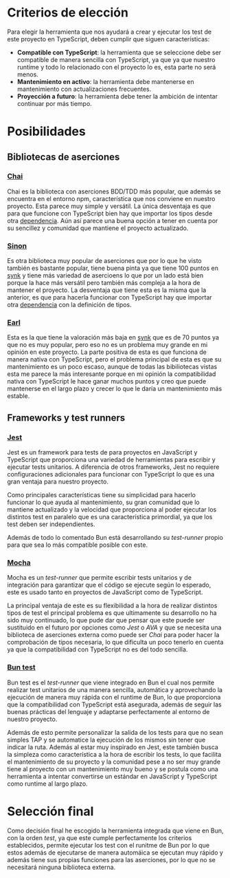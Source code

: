 
# Criterios de elección

Para elegir la herramienta que nos ayudará a crear y ejecutar los test
de este proyecto en TypeScript, deben cumplir que siguen características:

- **Compatible con TypeScript**: la herramienta que se seleccione debe ser
compatible de manera sencilla con TypeScript, ya que ya que nuestro runtime
y todo lo relacionado con el proyecto lo es, esta parte no será menos.
- **Mantenimiento en activo**: la herramienta debe mantenerse en mantenimiento
con actualizaciones frecuentes.
- **Proyección a futuro**: la herramienta debe tener la ambición de intentar
continuar por más tiempo.

# Posibilidades

## Bibliotecas de aserciones

### [Chai](https://www.chaijs.com/)

Chai es la biblioteca con aserciones BDD/TDD más popular, que además se encuentra en
el entorno npm, característica que nos conviene en nuestro proyecto. Esta parece muy simple
y versátil. La única desventaja es que para que funcione con TypeScript bien hay que importar
los tipos desde otra [dependencia](https://www.npmjs.com/package/@types/sinon). Aún
así parece una buena opción a tener en cuenta por su sencillez y comunidad que mantiene
el proyecto actualizado.

### [Sinon](https://sinonjs.org/)

Es otra biblioteca muy popular de aserciones que por lo que he visto también es bastante
popular, tiene buena pinta ya que tiene 100 puntos en [synk](https://snyk.io/advisor/npm-package/sinon)
y tiene más variedad de asercioens lo que por un lado está bien porque la hace más versátil
pero también más compleja a la hora de mantener el proyecto. La desventaja que tiene esta
es la misma que la anterior, es que para hacerla funcionar con TypeScript hay que importar
otra [dependencia](https://snyk.io/advisor/npm-package/@types/sinon) con la definición de tipos.

### [Earl](https://github.com/l2beat/earl)

Esta es la que tiene la valoración más baja en [synk](https://snyk.io/advisor/npm-package/sinon) que
es de 70 puntos ya que no es muy popular, pero eso no es un problema muy grande en mi opinión
en este proyecto. La parte positiva de esta es que funciona de manera nativa con TypeScript, pero
el problema principal de esta es que su mantenimiento es un poco escaso, aunque de todas las
bibiliotecas vistas esta me parece la más interesante porque en mi opinión la compatibilidad
nativa con TypeScript le hace ganar muchos puntos y creo que puede mantenerse en el largo plazo
y crecer lo que le daría un mantenimiento más estable.

## Frameworks y test runners

### [Jest](https://jestjs.io/)

Jest es un framework para tests de para proyectos en JavaScript y TypeScript que 
proporciona  una variedad de herramientas para escribir y ejecutar tests unitarios.
A diferencia de otros frameworks, Jest no requiere configuraciones adicionales para
funcionar con TypeScript lo que es una gran ventaja para nuestro proyecto.

Como principales características tiene su simplicidad para hacerlo funcionar lo que 
ayuda al mantenimiento, su gran comunidad que lo mantiene actualizado y la velocidad
que proporciona al poder ejecutar los distintos test en paralelo que es una característica
primordial, ya que los test deben ser independientes.

Además de todo lo comentado Bun está desarrollando su *test-runner* propio para que sea
lo más compatible posible con este.

### [Mocha](https://mochajs.org/)

Mocha es un *test-runner* que permite escribir tests unitarios y de integración para garantizar
que el código se ejecute según lo esperado, este es usado tanto en proyectos de JavaScript
como de TypeScript.

La principal ventaja de este es su flexibilidad a la hora de realizar distintos tipos de test
el principal problema es que ultimamente su desarrollo no ha sido muy continuado, lo que pude 
dar que pensar que este puede ser sustituido en el futuro por opciones como *Jest* o *AVA* y
que se necesita una biblioteca de aserciones externa como puede ser *Chai* para poder hacer
la comprobación de tipos necesaria, lo que dificulta un poco tenerlo en cuenta ya que la compatibilidad
con TypeScript no es del todo sencilla.

### [Bun test](https://bun.sh/docs/cli/test)

Bun test es el *test-runner* que viene integrado en Bun el cual nos permite realizar test unitarios
de una manera sencilla, automática y aprovechando la ejecución de manera muy rápida con el runtime de Bun, lo que 
proporciona que la compatibilidad con TypeScript está asegurada, además de seguir las buenas prácticas
del lenguaje y adaptarse perfectamente al entorno de nuestro proyecto.

Además de esto permite personalizar la salida de los tests para que no sean simples TAP y se automatice
la ejecución de los mismos sin tener que indicar la ruta. Además al estar muy inspirado en Jest, este
también busca la simpleza como característica a la hora de escribir los tests, lo que facilita el 
mantenimiento de su proyecto y la comunidad pese a no ser muy grande tiene al proyecto con un mantenimiento
muy bueno y se postula como una herramienta a intentar convertirse un estándar en JavaScript y TypeScript
como runtime al largo plazo.

# Selección final

Como decisión final he escogido la herramienta integrada que viene en Bun, con la orden *test*, ya que
este cumple perfectamente los criterios establecidos, permite ejecutar los test con el runitme de Bun
por lo que estos además de ejecutarse de manera automáica se ejecutan muy rápido y además tiene sus propias
funciones para las aserciones, por lo que no se necesitará ninguna biblioteca externa.


